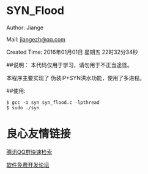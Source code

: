 # SYN_Flood

Author: Jiange

Mail: jiangezh@qq.com 

Created Time: 2016年01月01日 星期五 22时32分34秒


##说明：
本代码仅用于学习，请勿用于不正当途径。

本程序主要实现了 伪装IP+SYN洪水功能，使用了多进程。


##使用:

```
$ gcc -o syn syn_flood.c -lpthread
$ sudo ./syn    
```


 # 良心友情链接

[腾讯QQ群快速检索](http://u.720life.cn/s/8cf73f7c)

[软件免费开发论坛](http://u.720life.cn/s/bbb01dc0)